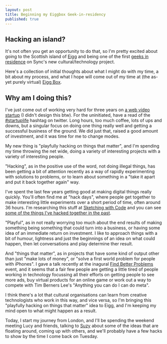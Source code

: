 ```yaml
--- 
layout: post
title: Beginning my Eiggbox Geek-in-residency
published: true
---
```


Hacking an island? 
------------------

It's not often you get an opportunity to do that, so I'm pretty excited about going to the Scottish island of [Eigg](http://isleofeigg.org) and being one of the first [geeks in residence](www.welcometosync.com/geeks/) on Sync's new cultural/technology project.

Here's a collection of initial thoughts about what I might do with my time, a bit about my process, and what I hope will come out of my time at (the as-yet purely virtual) [Eigg Box](http://eiggbox.com).

Why am I doing this?
--------------------

I've just come out of working very hard for three years on [a web video startup](http://aframe.com) (I didn't design this btw). For the uninitiated, have a read of the [#startuplife](http://twitter.com/search?q=startuplife) hashtag on twitter. Long hours, too much coffee, lots of ups and downs, but a singular focus on doing one thing really well and getting a successful business of the ground. We did just that, raised a good amount of investment, and it was time for me to change modes.

My new thing is "playfully hacking on things that matter", and I'm spending my time throwing the net wide, doing a variety of interesting projects with a variety of interesting people. 

"Hacking", as in the positive use of the word, not doing illegal things, has been getting a bit of attention recently as a way of rapidly experimenting with solutions to problems, or to learn about something in a "take it apart and put it back together again" way. 

I've spent the last few years getting good at making digital things really quickly. You'll often find me at "hack days", where people get together to make interesting little experiments over a short period of time, often around 36 hours. I'm researching this stuff at [Sketching with Code](http://sketchingwithcode.com) and you can see [some of the things I've hacked together in the past](http://stef.io/hacks).

"Playful", as in not really worrying too much about the end results of making something being something that could turn into a business, or having some idea of an immediate return on investment. I like to approach things with a bit of humour, lightness and just the beginnings of an idea on what could happen, then let conversations and play determine ther result.

And "things that matter", as in projects that have some kind of output other than just "make lots of money", or "solve a first world problem for people with iPhones". I gave a talk recently at the inagural [Find Better Problems](http://findbetterproblems.com) event, and it seems that a fair few people are getting a little tired of people working in technology focussing all their efforts on getting people to see more ads, buy virtual products for an online game or work out a way to compete with Tim Berners Lee's "Anything you can do I can do meta". 

I think there's a lot that cultural organisations can learn from creative technologists who work in this way, and vice versa, so I'm bringing this "playfully hacking on things that matter" idea to Eigg, and I'm keeping my mind open to what might happen as a result.

Today, I start my journey from London, and I'll be spending the weekend meeting Lucy and friends, talking to [Suzy](http://triggerstuff.co.uk) about some of the ideas that are floating around, coming up with others, and we'll probably have a few hacks to show by the time I come back on Tuesday.
